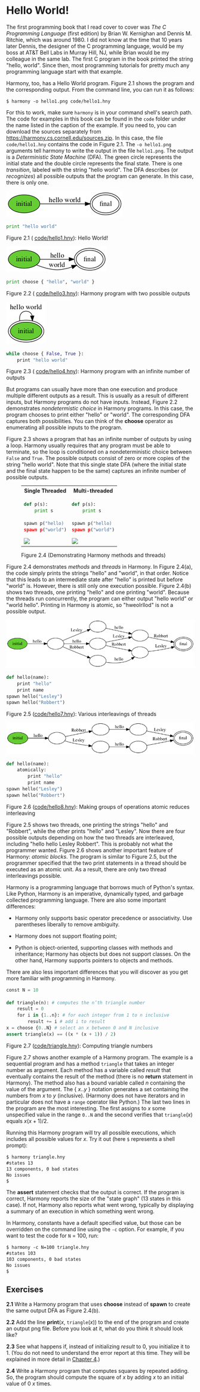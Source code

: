 
# Hello World! 

The first programming book that I read cover to cover was *The C
Programming Language* (first edition) by Brian W. Kernighan and Dennis
M. Ritchie, which was around 1980. I did not know at the time that 10
years later Dennis, the designer of the C programming language, would be
my boss at AT&T Bell Labs in Murray Hill, NJ, while Brian would be my
colleague in the same lab. The first C program in the book printed the
string "hello, world". Since then, most programming tutorials for pretty
much any programming language start with that example.

Harmony, too, has a Hello World program. Figure 2.1 shows the
program and the corresponding output. From the command line, you can run
it as follows:

    $ harmony -o hello1.png code/hello1.hny

For this to work, make sure `harmony` is in your command shell's search
path. The code for examples in this book can be found in the `code`
folder under the name listed in the caption of the example.
If you need to, you can download the sources separately from
https://harmony.cs.cornell.edu/sources.zip. In this
case, the file `code/hello1.hny` contains the code in
Figure 2.1. The `-o hello1.png` arguments tell harmony to write
the output in the file `hello1.png`. The output is a *Deterministic
State Machine* (DFA). The green circle represents the initial state and
the double circle represents the final state. There is one *transition*,
labeled with the string "hello world". The DFA describes (or
*recognizes*) all possible outputs that the program can generate. In
this case, there is only one.

![](figures/hello1.png)

```python title="hello1.hny"
print "hello world"
```

<figcaption>Figure 2.1 (
<a href=https://harmony.cs.cornell.edu/code/hello1.hny>code/hello1.hny</a>): 
Hello World! </figcaption>

![](figures/hello3.png)


```python title="hello3.hny"
print choose { "hello", "world" }
```

<figcaption>Figure 2.2 (
<a href=https://harmony.cs.cornell.edu/code/hello3.hny>code/hello3.hny</a>): 
Harmony program with two possible outputs</figcaption>

![](figures/hello4.png)


```python title="hello4.hny"
while choose { False, True }:
    print "hello world"
```

<figcaption>Figure 2.3 (
<a href=https://harmony.cs.cornell.edu/code/hello4.hny>code/hello4.hny</a>): 
Harmony program with an infinite number of outputs </figcaption>

But programs can usually have more than one execution and produce
multiple different outputs as a result. This is usually as a result of
different inputs, but Harmony programs do not have inputs. Instead,
Figure 2.2 demonstrates *nondetermistic choice* in Harmony programs.
In this case, the program chooses to print either "hello" or "world".
The corresponding DFA captures both possibilities. You can think of the
**choose** operator as enumerating all possible inputs to the program.

Figure 2.3 shows a program that has an infinite number of outputs by
using a loop. Harmony usually requires that any program must be able to
terminate, so the loop is conditioned on a nondeterministic choice
between `False` and `True`. The possible outputs consist of zero or more
copies of the string "hello world". Note that this single state DFA
(where the initial state and the final state happen to be the same)
captures an infinite number of possible outputs.

<figure>
<table style="width: 100%;">
    <tr>
        <th>Single Threaded</th>
        <th>Multi-threaded</th>
    </tr>
<tr>
<td>

```python title="hello5.hny"
def p(s):
    print s

spawn p("hello)
spawn p("world")
```
<img src="../figures/hello5.png" />

</td>
<td>

```python title="hello6.hny"
def p(s):
    print s

spawn p("hello)
spawn p("world")
```
<img src="../figures/hello6.png" />

</td>
</tr>
</table>
<figcaption>Figure 2.4 (Demonstrating Harmony methods and threads)</figcaption>
</figure>

Figure 2.4 demonstrates *methods* and *threads* in Harmony. In
Figure 2.4(a), the code simply prints the strings "hello" and
"world", in that order. Notice that this leads to an intermediate state
after "hello" is printed but before "world" is. However, there is still
only one execution possible. Figure 2.4(b) shows two threads, one
printing "hello" and one printing "world". Because the threads run
concurrently, the program can either output "hello world" or "world
hello". Printing in Harmony is atomic, so "hweolrllod" is not a possible
output.

![](figures/hello7.png)


```python title="hello7.hny"
def hello(name):
    print "hello"
    print name
spawn hello("Lesley")
spawn hello("Robbert")
```

<figcaption>Figure 2.5 
(<a href=https://harmony.cs.cornell.edu/code/hello7.hny>code/hello7.hny</a>): 
Various interleavings of threads</figcaption>

![](figures/hello8.png)


```python title="hello8.hny"
def hello(name):
    atomically:
        print "hello"
        print name
spawn hello("Lesley")
spawn hello("Robbert")
```

<figcaption>Figure 2.6
(<a href=https://harmony.cs.cornell.edu/code/hello8.hny>code/hello8.hny</a>): 
Making groups of operations atomic reduces interleaving </figcaption>

Figure 2.5 shows two threads, one printing the strings "hello" and
"Robbert", while the other prints "hello" and "Lesley". Now there are
four possible outputs depending on how the two threads are interleaved,
including "hello hello Lesley Robbert". This is probably not what the
programmer wanted. Figure 2.6 shows another important feature of
Harmony: *atomic blocks*. The program is similar to Figure 2.5, but
the programmer specified that the two print statements in a thread
should be executed as an atomic unit. As a result, there are only two
thread interleavings possible.

Harmony is a programming language that borrows much of Python's syntax.
Like Python, Harmony is an imperative, dynamically typed, and garbage
collected programming language. There are also some important
differences:

-   Harmony only supports basic operator precedence or associativity.
    Use parentheses liberally to remove ambiguity.

-   Harmony does not support floating point;

-   Python is object-oriented, supporting classes with methods and
    inheritance; Harmony has objects but does not support classes. On
    the other hand, Harmony supports pointers to objects and methods.

There are also less important differences that you will discover as you
get more familiar with programming in Harmony.


```python title="triangle.hny"
const N = 10

def triangle(n): # computes the n’th triangle number
    result = 0
    for i in {1..n}: # for each integer from 1 to n inclusive
        result += i # add i to result
x = choose {0..N} # select an x between 0 and N inclusive
assert triangle(x) == ((x * (x + 1)) / 2)
```

<figcaption>Figure 2.7
(<a href=https://harmony.cs.cornell.edu/code/triangle.hny>code/triangle.hny</a>): 
Computing triangle numbers </figcaption>

Figure 2.7 shows another example of a Harmony program. The example
is a sequential program and has a method `triangle` that takes an
integer number as argument. Each method has a variable called *result*
that eventually contains the result of the method (there is no
**return** statement in Harmony). The method also has a bound variable
called *n* containing the value of the argument. The { *x*..*y* }
notation generates a set containing the numbers from *x* to *y*
(inclusive). (Harmony does not have iterators and in particular does not
have a `range` operator like Python.) The last two lines in the program
are the most interesting. The first assigns to *x* some unspecified
value in the range `0..N` and the second verifies that `triangle`(*x*)
equals $x(x+1)/2$.

Running this Harmony program will try all possible executions, which
includes all possible values for *x*. Try it out (here `$` represents a
shell prompt):

    $ harmony triangle.hny
    #states 13
    13 components, 0 bad states
    No issues
    $

The **assert** statement checks that the output is correct. If the
program is correct, Harmony reports the size of the "state graph" (13
states in this case). If not, Harmony also reports what went wrong,
typically by displaying a summary of an execution in which something
went wrong.

In Harmony, constants have a default specified value, but those can be
overridden on the command line using the `-c` option. For example, if
you want to test the code for `N` = 100, run:

    $ harmony -c N=100 triangle.hny
    #states 103
    103 components, 0 bad states
    No issues
    $

## Exercises 

**2.1** Write a Harmony program that uses **choose** instead of **spawn** to
create the same output DFA as Figure 2.4(b).

**2.2** Add the line **print**(*x*, `triangle`(*x*)) to the end of the program
and create an output png file. Before you look at it, what do you think
it should look like?

**2.3** See what happens if, instead of initializing *result* to 0, you
initialize it to 1. (You do not need to understand the error report at
this time. They will be explained in more detail in
[Chapter 4](harmonymachine.md).)

**2.4** Write a Harmony program that computes squares by repeated adding. So,
the program should compute the square of *x* by adding *x* to an initial
value of 0 *x* times.

